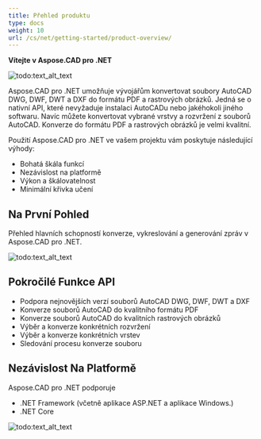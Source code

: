 ```yaml
---
title: Přehled produktu
type: docs
weight: 10
url: /cs/net/getting-started/product-overview/
---
```


**Vítejte v Aspose.CAD pro .NET**

![todo:text_alt_text](/_assets/home_1.png)

Aspose.CAD pro .NET umožňuje vývojářům konvertovat soubory AutoCAD DWG, DWF, DWT a DXF do formátu PDF a rastrových obrázků. Jedná se o nativní API, které nevyžaduje instalaci AutoCADu nebo jakéhokoli jiného softwaru. Navíc můžete konvertovat vybrané vrstvy a rozvržení z souborů AutoCAD. Konverze do formátu PDF a rastrových obrázků je velmi kvalitní.

Použití Aspose.CAD pro .NET ve vašem projektu vám poskytuje následující výhody:

- Bohatá škála funkcí
- Nezávislost na platformě
- Výkon a škálovatelnost
- Minimální křivka učení

## **Na První Pohled**
Přehled hlavních schopností konverze, vykreslování a generování zpráv v Aspose.CAD pro .NET.

![todo:text_alt_text](/_assets/net/product-overview_2.png)

## **Pokročilé Funkce API**
- Podpora nejnovějších verzí souborů AutoCAD DWG, DWF, DWT a DXF
- Konverze souborů AutoCAD do kvalitního formátu PDF
- Konverze souborů AutoCAD do kvalitních rastrových obrázků
- Výběr a konverze konkrétních rozvržení
- Výběr a konverze konkrétních vrstev
- Sledování procesu konverze souboru

## **Nezávislost Na Platformě**
Aspose.CAD pro .NET podporuje

- .NET Framework (včetně aplikace ASP.NET a aplikace Windows.)
- .NET Core

![todo:text_alt_text](/_assets/net/product-overview_3.png)
